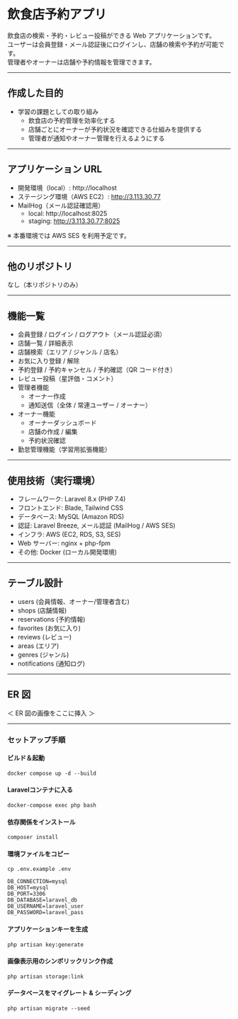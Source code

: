 # 飲食店予約アプリ

飲食店の検索・予約・レビュー投稿ができる Web アプリケーションです。  
ユーザーは会員登録・メール認証後にログインし、店舗の検索や予約が可能です。  
管理者やオーナーは店舗や予約情報を管理できます。

---

## 作成した目的
- 学習の課題としての取り組み
  - 飲食店の予約管理を効率化する
  - 店舗ごとにオーナーが予約状況を確認できる仕組みを提供する
  - 管理者が通知やオーナー管理を行えるようにする

---

## アプリケーション URL
- 開発環境（local）: http://localhost  
- ステージング環境（AWS EC2）: http://3.113.30.77  
- MailHog（メール認証確認用）
  - local: http://localhost:8025
  - staging: http://3.113.30.77:8025  

※ 本番環境では AWS SES を利用予定です。

---

## 他のリポジトリ
なし（本リポジトリのみ）

---

## 機能一覧
- 会員登録 / ログイン / ログアウト（メール認証必須）
- 店舗一覧 / 詳細表示
- 店舗検索（エリア / ジャンル / 店名）
- お気に入り登録 / 解除
- 予約登録 / 予約キャンセル / 予約確認（QR コード付き）
- レビュー投稿（星評価・コメント）
- 管理者機能
  - オーナー作成
  - 通知送信（全体 / 常連ユーザー / オーナー）
- オーナー機能
  - オーナーダッシュボード
  - 店舗の作成 / 編集
  - 予約状況確認
- 勤怠管理機能（学習用拡張機能）

---

## 使用技術（実行環境）
- フレームワーク: Laravel 8.x (PHP 7.4)
- フロントエンド: Blade, Tailwind CSS
- データベース: MySQL (Amazon RDS)
- 認証: Laravel Breeze, メール認証 (MailHog / AWS SES)
- インフラ: AWS (EC2, RDS, S3, SES)
- Web サーバー: nginx + php-fpm
- その他: Docker (ローカル開発環境)

---

## テーブル設計
- users (会員情報、オーナー/管理者含む)
- shops (店舗情報)
- reservations (予約情報)
- favorites (お気に入り)
- reviews (レビュー)
- areas (エリア)
- genres (ジャンル)
- notifications (通知ログ)

---

## ER 図
＜ ER 図の画像をここに挿入 ＞

---

### セットアップ手順

#### ビルド＆起動
```
docker compose up -d --build
```

#### Laravelコンテナに入る
```
docker-compose exec php bash
```

#### 依存関係をインストール
```
composer install
```

#### 環境ファイルをコピー
```
cp .env.example .env
```
```
DB_CONNECTION=mysql
DB_HOST=mysql
DB_PORT=3306
DB_DATABASE=laravel_db
DB_USERNAME=laravel_user
DB_PASSWORD=laravel_pass
```
#### アプリケーションキーを生成
```
php artisan key:generate
```
#### 画像表示用のシンボリックリンク作成
```
php artisan storage:link
```
#### データベースをマイグレート & シーディング
```
php artisan migrate --seed
```
